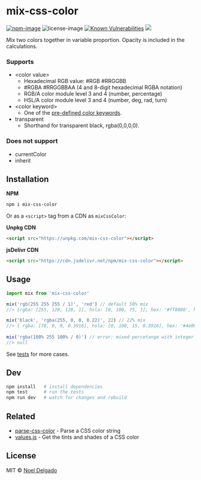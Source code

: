 # mix-css-color
[![npm-image](https://img.shields.io/npm/v/mix-css-color.svg)](https://www.npmjs.com/package/mix-css-color)
![license-image](https://img.shields.io/npm/l/mix-css-color.svg)
[![Known Vulnerabilities](https://snyk.io/test/npm/mix-css-color/badge.svg)](https://snyk.io/test/npm/mix-css-color)
![](https://img.badgesize.io/noeldelgado/mix-css-color/master/index.js.svg?compression=gzip)

Mix two colors together in variable proportion. Opacity is included in the calculations.

### Supports
* \<color value\>
	* Hexadecimal RGB value: #RGB #RRGGBB
	* #RGBA #RRGGBBAA (4 and 8-digit hexadecimal RGBA notation)
	* RGB/A color module level 3 and 4 (number, percentage)
	* HSL/A color module level 3 and 4 (number, deg, rad, turn)
* \<color keyword\>
	* One of the [pre-defined color keywords](https://www.w3.org/wiki/CSS/Properties/color/keywords).
* transparent
	* Shorthand for transparent black, rgba(0,0,0,0).

### Does not support
* currentColor
* inherit

## Installation

**NPM**

```sh
npm i mix-css-color
```

Or as a `<script>` tag from a CDN as `mixCssColor`:

**Unpkg CDN**

```html
<script src="https://unpkg.com/mix-css-color"></script>
```

**jsDelivr CDN**

```html
<script src="https://cdn.jsdelivr.net/npm/mix-css-color"></script>
```

## Usage
```js
import mix from 'mix-css-color'

mix('rgb(255 255 255 / 1)', 'red') // default 50% mix
//> {rgba: [255, 128, 128, 1], hsla: [0, 100, 75, 1], hex: '#ff8080', hexa: '#ff8080ff' }

mix('black', 'rgba(255, 0, 0, 0.22)', 22) // 22% mix
//> { rgba: [78, 0, 0, 0.3916], hsla: [0, 100, 15, 0.3916], hex: '#4e0000', hexa: '#4e000064' }
  
mix('rgba(100% 255 100% / 0)') // error: mixed percetange with integer
//> null
```
See [tests](https://github.com/noeldelgado/mix-css-color/tree/master/test) for more cases.

## Dev
```sh
npm install   # install dependencies
npm test      # run the tests
npm run dev   # watch for changes and rebuild
```

## Related
- [parse-css-color](https://github.com/noeldelgado/parse-css-color) - Parse a CSS color string
- [values.js](https://github.com/noeldelgado/values.js) - Get the tints and shades of a CSS color

## License
MIT © [Noel Delgado](http://pixelia.me/)